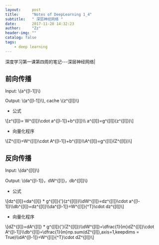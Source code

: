 ```yaml
---
layout:     post
title:      "Notes of DeepLearning 1_4"
subtitle:   " 深层神经网络 "
date:       2017-11-28 14:32:23
author:     "Zz"
header-img: ""
catalog: false
tags:
    - deep learning
---
```


深度学习第一课第四周的笔记---深层神经网络|

## 前向传播
	
Input:  \\(a^{[l-1]}\\)
	
Output: \\(a^{[l-1]}\\), cache \\(z^{[l]}\\)

* 公式

\\[z^{[l]}= W^{[l]}\cdot a^{[l-1]}+b^{[l]}\\\ a^{[l]}=g^{[l]}(z^{[l]})\\]

* 向量化程序

\\[Z^{[l]}=W^{[l]}\cdot A^{[l-1]}+b^{[l]}\\\A^{[l]}=g^{[l]}(Z^{[l]})\\]

## 反向传播

Input:  \\(da^{[l]}\\)

Output: \\(da^{[l-1]}，dW^{[l]}，db^{[l]}\\)

* 公式

\\[dz^{[l]}=da^{[l]} * g^{[l]}{'}(z^{[l]})\\\dW^{[l]}=dz^{[l]}\cdot a^{[l-1]}\\\db^{[l]}=dz^{[l]}\\\da^{[l-1]}=W^{[l]}{^T}\cdot dz^{[l]}\\]

* 向量化程序

\\[dZ^{[l]}=dA^{[l]} * g^{[l]}{'}(Z^{[l]})\\\dW^{[l]}=\dfrac{1}{m}dZ^{[l]}\cdot A^{[l-1]}\\\db^{[l]}=\dfrac{1}{m}np.sum(dZ^{[l]},axis=1,keepdims = True)\\\dA^{[l-1]}=W^{[l]}{^T}\cdot dZ^{[l]}\\]
